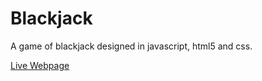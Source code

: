 # Blackjack
A game of blackjack designed in javascript, html5 and css.

[Live Webpage](https://cup-of-coffee.github.io/Blackjack/)
